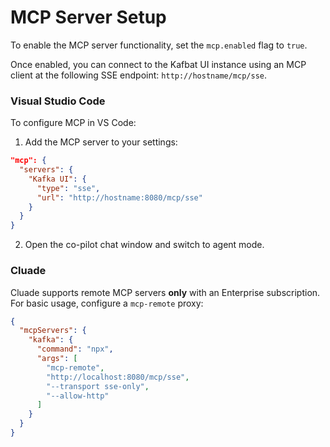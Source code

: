 # MCP Server Setup

To enable the MCP server functionality, set the `mcp.enabled` flag to `true`.

Once enabled, you can connect to the Kafbat UI instance using an MCP client at the following SSE endpoint:
`http://hostname/mcp/sse`.

### Visual Studio Code

To configure MCP in VS Code:

1. Add the MCP server to your settings:

```json
"mcp": {
  "servers": {
    "Kafka UI": {
      "type": "sse",
      "url": "http://hostname:8080/mcp/sse"
    }
  }
}
```

2. Open the co-pilot chat window and switch to agent mode.

### Cluade

Cluade supports remote MCP servers **only** with an Enterprise subscription. For basic usage, configure a `mcp-remote` proxy:

```json
{
  "mcpServers": {
    "kafka": {
      "command": "npx",
      "args": [
        "mcp-remote",
        "http://localhost:8080/mcp/sse",
        "--transport sse-only",
        "--allow-http"
      ]
    }
  }
}
```